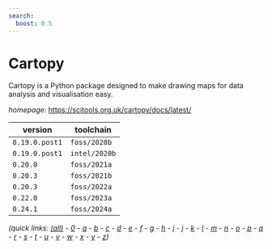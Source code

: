 ```yaml
---
search:
  boost: 0.5
---
```

# Cartopy

Cartopy is a Python package designed to make drawing maps for data analysis and visualisation easy.

*homepage*: <https://scitools.org.uk/cartopy/docs/latest/>

version | toolchain
--------|----------
``0.19.0.post1`` | ``foss/2020b``
``0.19.0.post1`` | ``intel/2020b``
``0.20.0`` | ``foss/2021a``
``0.20.3`` | ``foss/2021b``
``0.20.3`` | ``foss/2022a``
``0.22.0`` | ``foss/2023a``
``0.24.1`` | ``foss/2024a``


*(quick links: [(all)](../index.md) - [0](../0/index.md) - [a](../a/index.md) - [b](../b/index.md) - [c](../c/index.md) - [d](../d/index.md) - [e](../e/index.md) - [f](../f/index.md) - [g](../g/index.md) - [h](../h/index.md) - [i](../i/index.md) - [j](../j/index.md) - [k](../k/index.md) - [l](../l/index.md) - [m](../m/index.md) - [n](../n/index.md) - [o](../o/index.md) - [p](../p/index.md) - [q](../q/index.md) - [r](../r/index.md) - [s](../s/index.md) - [t](../t/index.md) - [u](../u/index.md) - [v](../v/index.md) - [w](../w/index.md) - [x](../x/index.md) - [y](../y/index.md) - [z](../z/index.md))*

